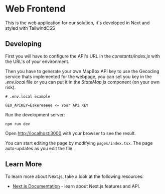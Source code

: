 # Web Frontend

This is the web application for our solution, it´s developed in Next and styled with TailwindCSS

## Developing

First you will have to configure the API's URL in the _constants/index.js_ with the URL's of
your environment.

Then you have to generate your own MapBox API key to use the Gecoding service thats implemented
for the webpage, you can set you key in the _.env.local_ file or you can put it in the _StateMap.js_ component (on your own risk).

```
# .env.local example

GEO_APIKEY=Eskereeeee <= Your API KEY
```

Run the development server:

```
npm run dev
```

Open [http://localhost:3000](http://localhost:3000) with your browser to see the result.

You can start editing the page by modifying `pages/index.tsx`. The page auto-updates as you edit the file.

## Learn More

To learn more about Next.js, take a look at the following resources:

- [Next.js Documentation](https://nextjs.org/docs) - learn about Next.js features and API.
